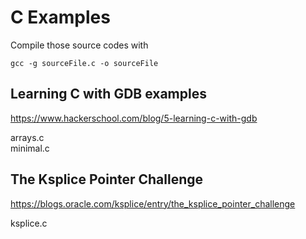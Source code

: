C Examples
==========

Compile those source codes with

    gcc -g sourceFile.c -o sourceFile

Learning C with GDB examples 
----------------------------
https://www.hackerschool.com/blog/5-learning-c-with-gdb

arrays.c   
minimal.c

The Ksplice Pointer Challenge
-----------------------------
https://blogs.oracle.com/ksplice/entry/the_ksplice_pointer_challenge

ksplice.c
